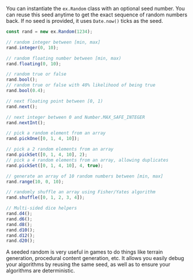 You can instantiate the `ex.Random` class with an optional seed number. You can
reuse this seed anytime to get the exact sequence of random numbers back. If no
seed is provided, it uses `Date.now()` ticks as the seed.

```ts
const rand = new ex.Random(1234);

// random integer between [min, max]
rand.integer(0, 10);

// random floating number between [min, max)
rand.floating(0, 10);

// random true or false
rand.bool();
// random true or false with 40% likelihood of being true
rand.bool(0.4);

// next floating point between [0, 1)
rand.next();

// next integer between 0 and Number.MAX_SAFE_INTEGER
rand.nextInt();

// pick a random element from an array
rand.pickOne([0, 1, 4, 10]);

// pick a 2 random elements from an array
rand.pickSet([0, 1, 4, 10], 2);
// pick a 4 random elements from an array, allowing duplicates
rand.pickSet([0, 1, 4, 10], 4, true);

// generate an array of 10 random numbers between [min, max]
rand.range(10, 0, 10);

// randomly shuffle an array using Fisher/Yates algorithm
rand.shuffle([0, 1, 2, 3, 4]);

// Multi-sided dice helpers
rand.d4();
rand.d6();
rand.d8();
rand.d10();
rand.d12();
rand.d20();
```

A seeded random is very useful in games to do things like terrain generation, procedural
content generation, etc. It allows you easily debug your algorithms by reusing
the same seed, as well as to ensure your algorithms are deterministic.

